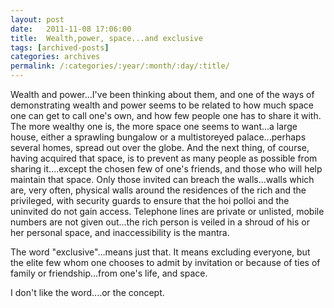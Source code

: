```yaml
---
layout: post
date:	2011-11-08 17:06:00
title:  Wealth,power, space...and exclusive
tags: [archived-posts]
categories: archives
permalink: /:categories/:year/:month/:day/:title/
---
```

Wealth and power...I've been thinking about them, and one of the ways of demonstrating wealth and power seems to be related to how much space one can get to call one's own, and how few people one has to share it with. The more wealthy one is, the more space one seems to want...a large house, either a sprawling bungalow or a multistoreyed palace...perhaps several homes, spread out over the globe. And the next thing, of course, having acquired that space, is to prevent as many people as possible from sharing it....except the chosen few of one's friends, and those who will help maintain that space. Only those invited can breach the walls...walls which are, very often, physical walls around the residences of the rich and the privileged, with security guards to ensure that the hoi polloi and the uninvited do not gain access. Telephone lines are private or unlisted, mobile numbers are not given out...the rich person is veiled in a shroud of his or her personal space, and inaccessibility is the mantra. 

The word "exclusive"...means just that. It means excluding everyone, but the elite few whom one chooses to admit by invitation or because of ties of family or friendship...from one's life, and space. 

I don't like the word....or the concept.
